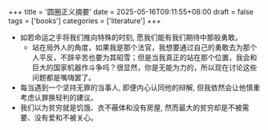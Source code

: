 +++
title = '圆圈正义摘要'
date = 2025-05-16T09:11:55+08:00
draft = false
tags = ['books']
categories = ['literature']
+++

- 如若命运之手将我们推向特殊的时刻, 愿我们能有我们期待中那般勇敢。
  - 站在局外人的角度，如果我是那个法官，我想要通过自己的勇敢去为那个人平反，不辞辛苦也要为其昭雪；但是当我真正的站在那个位置，我会和巨大的国家机器作斗争吗？很显然，你是无能为力的，所以现在讨论这些问题都是嘴嗨罢了。
- 每当遇到一个坚持无罪的当事人, 即便内心认同他的辩解, 但我依然会让他慎重考虑认罪换轻判的建议。
- 我们以为贫穷就是饥饿、衣不蔽体和没有房屋, 然而最大的贫穷却是不被需要、没有爱和不被关心。​